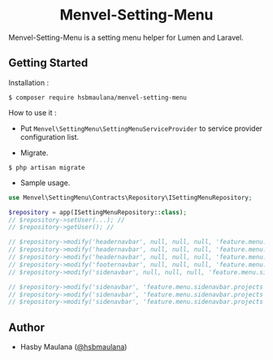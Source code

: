 <h1 align="center">Menvel-Setting-Menu</h1>

Menvel-Setting-Menu is a setting menu helper for Lumen and Laravel.

Getting Started
---

Installation :

```
$ composer require hsbmaulana/menvel-setting-menu
```

How to use it :

- Put `Menvel\SettingMenu\SettingMenuServiceProvider` to service provider configuration list.

- Migrate.

```
$ php artisan migrate
```

- Sample usage.

```php
use Menvel\SettingMenu\Contracts\Repository\ISettingMenuRepository;

$repository = app(ISettingMenuRepository::class);
// $repository->setUser(...); //
// $repository->getUser(); //

// $repository->modify('headernavbar', null, null, null, 'feature.menu.headernavbar.home'); //
// $repository->modify('headernavbar', null, null, null, 'feature.menu.headernavbar.profile'); //
// $repository->modify('headernavbar', null, null, null, 'feature.menu.headernavbar.friend'); //
// $repository->modify('footernavbar', null, null, null, 'feature.menu.footernavbar.copyright'); //
// $repository->modify('sidenavbar', null, null, null, 'feature.menu.sidenavbar.projects'); //

// $repository->modify('sidenavbar', 'feature.menu.sidenavbar.projects', null, 'feature.menu.sidenavbar.projects', 'feature.menu.sidenavbar.projects.projectone'); //
// $repository->modify('sidenavbar', 'feature.menu.sidenavbar.projects', null, 'feature.menu.sidenavbar.projects', 'feature.menu.sidenavbar.projects.projecttwo'); //
// $repository->modify('sidenavbar', 'feature.menu.sidenavbar.projects', null, 'feature.menu.sidenavbar.projects', 'feature.menu.sidenavbar.projects.projectthree'); //
```

Author
---

- Hasby Maulana ([@hsbmaulana](https://linkedin.com/in/hsbmaulana))
